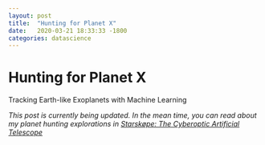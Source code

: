```yaml
---
layout: post
title:  "Hunting for Planet X"
date:   2020-03-21 18:33:33 -1800
categories: datascience
---
```


# Hunting for Planet X

Tracking Earth-like Exoplanets with Machine Learning

_This post is currently being updated. In the mean time, you can read about my planet hunting explorations in [Starskøpe: The Cyberoptic Artificial Telescope](/datascience/2020/04/01/starskope-cyberoptic-artificial-telescope.html)_
